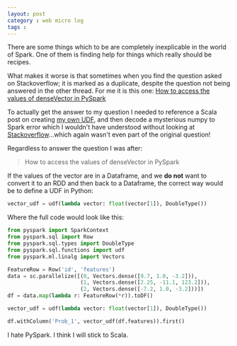 ```yaml
---
layout: post
category : web micro log
tags :
---
```


There are some things which to be are completely inexplicable in the world of Spark. One of them is finding help for things which really should be recipes.

What makes it worse is that sometimes when you find the question asked on Stackoverflow; it is marked as a duplicate, despite the question not being answered in the other thread. For me it is this one: [How to access the values of denseVector in PySpark](http://stackoverflow.com/questions/37148947/how-to-access-the-values-of-densevector-in-pyspark)

To actually get the answer to my question I needed to reference a Scala post on creating [my own UDF](http://stackoverflow.com/questions/32570799/how-to-split-the-predicted-probabilities-produced-by-ml-pileline-logistic-regres), and then decode a mysterious numpy to Spark error which I wouldn't have understood without looking at [Stackoverflow](http://stackoverflow.com/questions/37165152/error-in-converting-a-dataframe-to-another-dataframe?noredirect=1&lq=1)...which again wasn't even part of the original question!

Regardless to answer the question I was after:

>  How to access the values of denseVector in PySpark

If the values of the vector are in a Dataframe, and we **do not** want to convert it to an RDD and then back to a Dataframe, the correct way would be to define a UDF in Python:

```py
vector_udf = udf(lambda vector: float(vector[1]), DoubleType())
```

Where the full code would look like this:

```py
from pyspark import SparkContext
from pyspark.sql import Row
from pyspark.sql.types import DoubleType
from pyspark.sql.functions import udf
from pyspark.ml.linalg import Vectors

FeatureRow = Row('id', 'features')
data = sc.parallelize([(0, Vectors.dense([9.7, 1.0, -3.2])),
                       (1, Vectors.dense([2.25, -11.1, 123.2])),
                       (2, Vectors.dense([-7.2, 1.0, -3.2]))])
df = data.map(lambda r: FeatureRow(*r)).toDF()

vector_udf = udf(lambda vector: float(vector[1]), DoubleType())

df.withColumn('Prob_1', vector_udf(df.features)).first()
```

I hate PySpark. I think I will stick to Scala.
